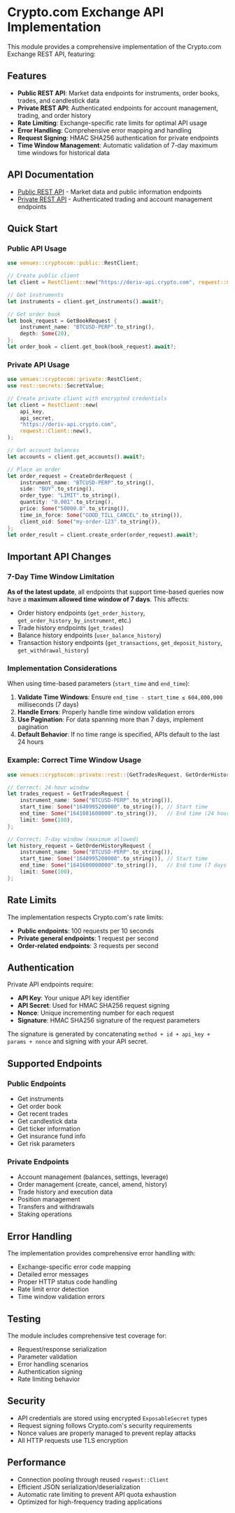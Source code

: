 # Crypto.com Exchange API Implementation

This module provides a comprehensive implementation of the Crypto.com Exchange REST API, featuring:

## Features

- **Public REST API**: Market data endpoints for instruments, order books, trades, and candlestick data
- **Private REST API**: Authenticated endpoints for account management, trading, and order history
- **Rate Limiting**: Exchange-specific rate limits for optimal API usage
- **Error Handling**: Comprehensive error mapping and handling
- **Request Signing**: HMAC SHA256 authentication for private endpoints
- **Time Window Management**: Automatic validation of 7-day maximum time windows for historical data

## API Documentation

- [Public REST API](./public_rest_api.md) - Market data and public information endpoints
- [Private REST API](./private_rest_api.md) - Authenticated trading and account management endpoints

## Quick Start

### Public API Usage

```rust
use venues::cryptocom::public::RestClient;

// Create public client
let client = RestClient::new("https://deriv-api.crypto.com", reqwest::Client::new());

// Get instruments
let instruments = client.get_instruments().await?;

// Get order book
let book_request = GetBookRequest {
    instrument_name: "BTCUSD-PERP".to_string(),
    depth: Some(20),
};
let order_book = client.get_book(book_request).await?;
```

### Private API Usage

```rust
use venues::cryptocom::private::RestClient;
use rest::secrets::SecretValue;

// Create private client with encrypted credentials
let client = RestClient::new(
    api_key,
    api_secret,
    "https://deriv-api.crypto.com",
    reqwest::Client::new(),
);

// Get account balances
let accounts = client.get_accounts().await?;

// Place an order
let order_request = CreateOrderRequest {
    instrument_name: "BTCUSD-PERP".to_string(),
    side: "BUY".to_string(),
    order_type: "LIMIT".to_string(),
    quantity: "0.001".to_string(),
    price: Some("50000.0".to_string()),
    time_in_force: Some("GOOD_TILL_CANCEL".to_string()),
    client_oid: Some("my-order-123".to_string()),
};
let order_result = client.create_order(order_request).await?;
```

## Important API Changes

### 7-Day Time Window Limitation

**As of the latest update**, all endpoints that support time-based queries now have a **maximum allowed time window of 7 days**. This affects:

- Order history endpoints (`get_order_history`, `get_order_history_by_instrument`, etc.)
- Trade history endpoints (`get_trades`)
- Balance history endpoints (`user_balance_history`)
- Transaction history endpoints (`get_transactions`, `get_deposit_history`, `get_withdrawal_history`)

### Implementation Considerations

When using time-based parameters (`start_time` and `end_time`):

1. **Validate Time Windows**: Ensure `end_time - start_time ≤ 604,800,000` milliseconds (7 days)
2. **Handle Errors**: Properly handle time window validation errors
3. **Use Pagination**: For data spanning more than 7 days, implement pagination
4. **Default Behavior**: If no time range is specified, APIs default to the last 24 hours

### Example: Correct Time Window Usage

```rust
use venues::cryptocom::private::rest::{GetTradesRequest, GetOrderHistoryRequest};

// Correct: 24-hour window
let trades_request = GetTradesRequest {
    instrument_name: Some("BTCUSD-PERP".to_string()),
    start_time: Some("1640995200000".to_string()), // Start time
    end_time: Some("1641081600000".to_string()),   // End time (24 hours later)
    limit: Some(100),
};

// Correct: 7-day window (maximum allowed)
let history_request = GetOrderHistoryRequest {
    instrument_name: Some("BTCUSD-PERP".to_string()),
    start_time: Some("1640995200000".to_string()), // Start time
    end_time: Some("1641600000000".to_string()),   // End time (7 days later)
    limit: Some(100),
};
```

## Rate Limits

The implementation respects Crypto.com's rate limits:

- **Public endpoints**: 100 requests per 10 seconds
- **Private general endpoints**: 1 request per second
- **Order-related endpoints**: 3 requests per second

## Authentication

Private API endpoints require:

- **API Key**: Your unique API key identifier
- **API Secret**: Used for HMAC SHA256 request signing
- **Nonce**: Unique incrementing number for each request
- **Signature**: HMAC SHA256 signature of the request parameters

The signature is generated by concatenating `method + id + api_key + params + nonce` and signing with your API secret.

## Supported Endpoints

### Public Endpoints
- Get instruments
- Get order book
- Get recent trades
- Get candlestick data
- Get ticker information
- Get insurance fund info
- Get risk parameters

### Private Endpoints
- Account management (balances, settings, leverage)
- Order management (create, cancel, amend, history)
- Trade history and execution data
- Position management
- Transfers and withdrawals
- Staking operations

## Error Handling

The implementation provides comprehensive error handling with:

- Exchange-specific error code mapping
- Detailed error messages
- Proper HTTP status code handling
- Rate limit error detection
- Time window validation errors

## Testing

The module includes comprehensive test coverage for:

- Request/response serialization
- Parameter validation
- Error handling scenarios
- Authentication signing
- Rate limiting behavior

## Security

- API credentials are stored using encrypted `ExposableSecret` types
- Request signing follows Crypto.com's security requirements
- Nonce values are properly managed to prevent replay attacks
- All HTTP requests use TLS encryption

## Performance

- Connection pooling through reused `reqwest::Client`
- Efficient JSON serialization/deserialization
- Automatic rate limiting to prevent API quota exhaustion
- Optimized for high-frequency trading applications